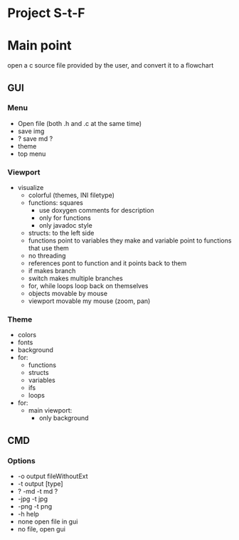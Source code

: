 # Project S-t-F
# Main point
open a c source file provided by the user, and convert it to a flowchart
## GUI
### Menu
- Open file (both .h and .c at the same time)
- save img
- ? save md ?
- theme
- top menu
### Viewport
- visualize 
  - colorful (themes, INI filetype)
  - functions: squares
    - use doxygen comments for description
    - only for functions
    - only javadoc style
  - structs: to the left side
  - functions point to variables they make and variable point to functions that use them
  - no threading
  - references pont to function and it points back to them
  - if makes branch
  - switch makes multiple branches
  - for, while loops loop back on themselves
  - objects movable by mouse
  - viewport movable my mouse (zoom, pan)
### Theme
 - colors
 - fonts
 - background
 - for:
   - functions
   - structs
   - variables
   - ifs
   - loops
 - for:
   - main viewport:
     - only background
##  CMD
### Options
- -o output fileWithoutExt
- -t output [type]
- ? -md -t md ?
- -jpg -t jpg
- -png -t png
- -h help
- none open file in gui
- no file, open gui